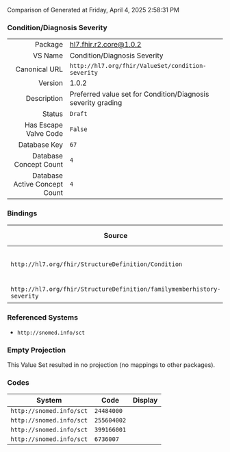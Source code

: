 Comparison of 
Generated at Friday, April 4, 2025 2:58:31 PM

### Condition/Diagnosis Severity

|      |     |
| ---: | --- |
| Package | hl7.fhir.r2.core@1.0.2 |
| VS Name | Condition/Diagnosis Severity |
| Canonical URL | `http://hl7.org/fhir/ValueSet/condition-severity` |
| Version | 1.0.2 |
| Description | Preferred value set for Condition/Diagnosis severity grading |
| Status | `Draft` |
| Has Escape Valve Code | `False` |
| Database Key | `67` |
| Database Concept Count | `4` |
| Database Active Concept Count | `4` |
### Bindings

| Source | Element | Binding | Strength | Element Short |
| ------ | ------- | ------- | -------- | ------------- |
| `http://hl7.org/fhir/StructureDefinition/Condition` | `Condition.severity` | `http://hl7.org/fhir/ValueSet/condition-severity` | `Preferred` | Subjective severity of condition |
| `http://hl7.org/fhir/StructureDefinition/familymemberhistory-severity` | `Extension.valueCodeableConcept` | `http://hl7.org/fhir/ValueSet/condition-severity` | `Example` | Value of extension |

### Referenced Systems

* `http://snomed.info/sct`
### Empty Projection

This Value Set resulted in no projection (no mappings to other packages).

### Codes

| System | Code | Display |
| ------ | ---- | ------- |
| `http://snomed.info/sct` | `24484000` |  |
| `http://snomed.info/sct` | `255604002` |  |
| `http://snomed.info/sct` | `399166001` |  |
| `http://snomed.info/sct` | `6736007` |  |
